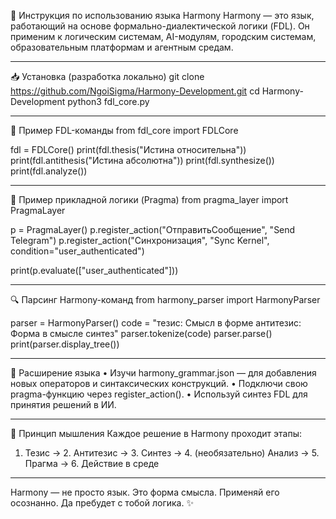 📘 Инструкция по использованию языка Harmony
Harmony — это язык, работающий на основе формально-диалектической логики (FDL). Он применим к логическим системам, AI-модулям, городским системам, образовательным платформам и агентным средам.
________________________________________
📥 Установка (разработка локально)
git clone https://github.com/NgoiSigma/Harmony-Development.git
cd Harmony-Development
python3 fdl_core.py
________________________________________
🔰 Пример FDL-команды
from fdl_core import FDLCore

fdl = FDLCore()
print(fdl.thesis("Истина относительна"))
print(fdl.antithesis("Истина абсолютна"))
print(fdl.synthesize())
print(fdl.analyze())
________________________________________
🧪 Пример прикладной логики (Pragma)
from pragma_layer import PragmaLayer

p = PragmaLayer()
p.register_action("ОтправитьСообщение", "Send Telegram")
p.register_action("Синхронизация", "Sync Kernel", condition="user_authenticated")

print(p.evaluate(["user_authenticated"]))
________________________________________
🔍 Парсинг Harmony-команд
from harmony_parser import HarmonyParser

parser = HarmonyParser()
code = "тезис: Смысл в форме антитезис: Форма в смысле синтез"
parser.tokenize(code)
parser.parse()
print(parser.display_tree())
________________________________________
🧩 Расширение языка
•	Изучи harmony_grammar.json — для добавления новых операторов и синтаксических конструкций.
•	Подключи свою pragma-функцию через register_action().
•	Используй синтез FDL для принятия решений в ИИ.
________________________________________
🧠 Принцип мышления
Каждое решение в Harmony проходит этапы:
1.	Тезис → 2. Антитезис → 3. Синтез → 4. (необязательно) Анализ → 5. Прагма → 6. Действие в среде
________________________________________
Harmony — не просто язык. Это форма смысла.
Применяй его осознанно. Да пребудет с тобой логика. ✨

